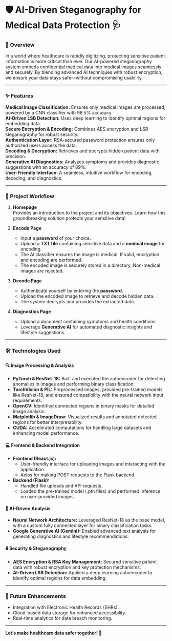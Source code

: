 # 🛡️ **AI-Driven Steganography for Medical Data Protection** 🩺

### **🌟 Overview**
In a world where healthcare is rapidly digitizing, protecting sensitive patient information is more critical than ever. Our AI-powered steganography system embeds confidential medical data into medical images seamlessly and securely. By blending advanced AI techniques with robust encryption, we ensure your data stays safe—without compromising usability.

---

### **✨ Features**
**Medical Image Classification:** Ensures only medical images are processed, powered by a CNN classifier with 98.5% accuracy.  
**AI-Driven LSB Detection:** Uses deep learning to identify optimal regions for embedding data.  
**Secure Encryption & Encoding:** Combines AES encryption and LSB steganography for robust security.  
**Authentication Layer:** RSA-secured password protection ensures only authorized users access the data.  
**Decoding & Decryption:** Retrieves and decrypts hidden patient data with precision.  
**Generative AI Diagnostics:** Analyzes symptoms and provides diagnostic suggestions with an accuracy of 89%.  
**User-Friendly Interface:** A seamless, intuitive workflow for encoding, decoding, and diagnostics.  

---

### **🚀 Project Workflow**

1. **Homepage**  
   Provides an introduction to the project and its objectives. Learn how this groundbreaking solution protects your sensitive data!  

2. **Encode Page**  
   - Input a **password** of your choice.  
   - Upload a **TXT file** containing sensitive data and a **medical image** for encoding.  
   - The AI classifier ensures the image is medical. If valid, encryption and encoding are performed.  
   - The encoded image is securely stored in a directory. Non-medical images are rejected.  

3. **Decode Page**  
   - Authenticate yourself by entering the **password**.  
   - Upload the encoded image to retrieve and decode hidden data.  
   - The system decrypts and provides the extracted data.  

4. **Diagnostics Page**  
   - Upload a document containing symptoms and health conditions.  
   - Leverage **Generative AI** for automated diagnostic insights and lifestyle suggestions.  

---

### **🛠️ Technologies Used**  

#### **🔍 Image Processing & Analysis**  
- **PyTorch & ResNet-18:** Built and executed the autoencoder for detecting anomalies in images and performing binary classification.  
- **TorchVision & PIL:** Preprocessed images, provided pre-trained models like ResNet-18, and ensured compatibility with the neural network input requirements.  
- **OpenCV:** Identified connected regions in binary masks for detailed image analysis.  
- **Matplotlib & ImageDraw:** Visualized results and annotated detected regions for better interpretability.  
- **CUDA:** Accelerated computations for handling large datasets and enhancing model performance.  

#### **💻 Frontend & Backend Integration**  
- **Frontend (React.js):**  
  - User-friendly interface for uploading images and interacting with the application.  
  - Axios for making POST requests to the Flask backend.  
- **Backend (Flask):**  
  - Handled file uploads and API requests.  
  - Loaded the pre-trained model (.pth files) and performed inference on user-provided images.  

#### **🧠 AI-Driven Analysis**  
- **Neural Network Architecture:** Leveraged ResNet-18 as the base model, with a custom fully connected layer for binary classification tasks.  
- **Google Generative AI (Gemini):** Enabled advanced text analysis for generating diagnostics and lifestyle recommendations.  

#### **🔒 Security & Steganography**  
- **AES Encryption & RSA Key Management:** Secured sensitive patient data with robust encryption and key protection mechanisms.  
- **AI-Driven LSB Detection:** Applied a deep learning autoencoder to identify optimal regions for data embedding.  

--- 


### **🚧 Future Enhancements**
- Integration with Electronic Health Records (EHRs).  
- Cloud-based data storage for enhanced accessibility.  
- Real-time analytics for data breach monitoring.  

---

**Let’s make healthcare data safer together! 💙**  
